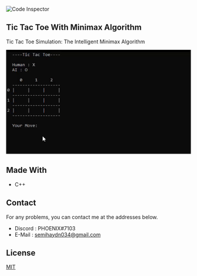 <!--
*** Semih Aydın 2020
-->
![Code Inspector](https://code-inspector.com/project/17443/status/svg)
## Tic Tac Toe With Minimax Algorithm

Tic Tac Toe Simulation: The Intelligent Minimax Algorithm

![Demo](./assets/demo.gif)

## Made With
* C++

## Contact
For any problems, you can contact me at the addresses below.
* Discord : PHOENIX#7103
* E-Mail : semihaydn034@gmail.com

## License
[MIT](https://choosealicense.com/licenses/mit/)
